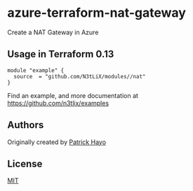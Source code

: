 # azure-terraform-nat-gateway

Create a NAT Gateway in Azure

## Usage in Terraform 0.13
```hcl
module "example" {
  source  = "github.com/N3tLiX/modules//nat"
}
```

Find an example, and more documentation at https://github.com/n3tlix/examples
## Authors

Originally created by [Patrick Hayo](http://github.com/adminph-de)

## License

[MIT](LICENSE)
